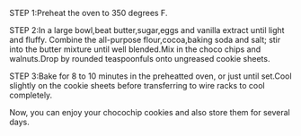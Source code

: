 STEP 1:Preheat the oven to 350 degrees F.

STEP 2:In a large bowl,beat butter,sugar,eggs and vanilla extract until light and fluffy. Combine the all-purpose flour,cocoa,baking soda and salt; stir into the butter mixture until well blended.Mix in the choco chips and walnuts.Drop by rounded teaspoonfuls onto ungreased cookie sheets.

STEP 3:Bake for 8 to 10 minutes in the preheatted oven, or just until set.Cool slightly on the cookie sheets before transferring to wire racks to cool completely.

Now, you can enjoy your chocochip cookies and also store them for several days.